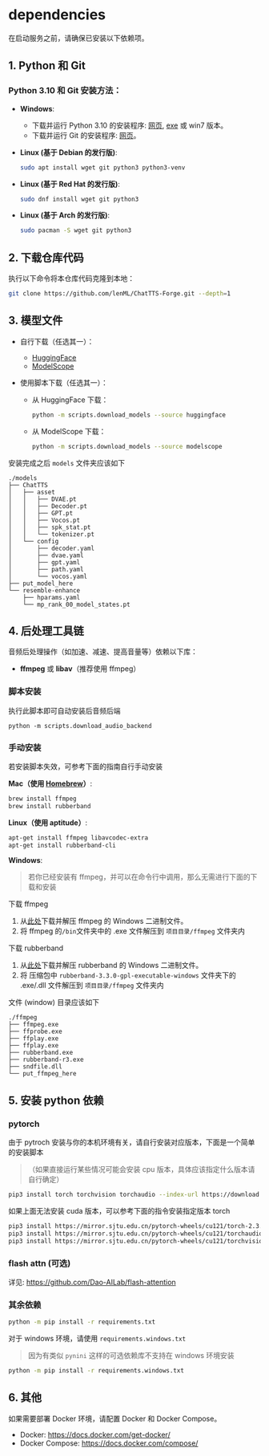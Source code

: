 # dependencies

在启动服务之前，请确保已安装以下依赖项。

## 1. Python 和 Git

### Python 3.10 和 Git 安装方法：

- **Windows**:

  - 下载并运行 Python 3.10 的安装程序: [网页](https://www.python.org/downloads/release/python-3106/), [exe](https://www.python.org/ftp/python/3.10.6/python-3.10.6-amd64.exe) 或 win7 版本。
  - 下载并运行 Git 的安装程序: [网页](https://git-scm.com/download/win)。

- **Linux (基于 Debian 的发行版)**:

  ```bash
  sudo apt install wget git python3 python3-venv
  ```

- **Linux (基于 Red Hat 的发行版)**:

  ```bash
  sudo dnf install wget git python3
  ```

- **Linux (基于 Arch 的发行版)**:
  ```bash
  sudo pacman -S wget git python3
  ```

## 2. 下载仓库代码

执行以下命令将本仓库代码克隆到本地：

```bash
git clone https://github.com/lenML/ChatTTS-Forge.git --depth=1
```

## 3. 模型文件

- 自行下载（任选其一）：

  - [HuggingFace](https://huggingface.co/2Noise/ChatTTS)
  - [ModelScope](https://modelscope.cn/models/pzc163/chatTTS/)

- 使用脚本下载（任选其一）：
  - 从 HuggingFace 下载：
    ```bash
    python -m scripts.download_models --source huggingface
    ```
  - 从 ModelScope 下载：
    ```bash
    python -m scripts.download_models --source modelscope
    ```

安装完成之后 `models` 文件夹应该如下

```
./models
├── ChatTTS
│   ├── asset
│   │   ├── DVAE.pt
│   │   ├── Decoder.pt
│   │   ├── GPT.pt
│   │   ├── Vocos.pt
│   │   ├── spk_stat.pt
│   │   └── tokenizer.pt
│   └── config
│       ├── decoder.yaml
│       ├── dvae.yaml
│       ├── gpt.yaml
│       ├── path.yaml
│       └── vocos.yaml
├── put_model_here
└── resemble-enhance
    ├── hparams.yaml
    └── mp_rank_00_model_states.pt
```

## 4. 后处理工具链

音频后处理操作（如加速、减速、提高音量等）依赖以下库：

- **ffmpeg** 或 **libav**（推荐使用 ffmpeg）

### 脚本安装

执行此脚本即可自动安装后音频后端

```
python -m scripts.download_audio_backend
```

### 手动安装

若安装脚本失效，可参考下面的指南自行手动安装

**Mac（使用 [Homebrew](http://brew.sh)）**:

```bash
brew install ffmpeg
brew install rubberband
```

**Linux（使用 aptitude）**:

```bash
apt-get install ffmpeg libavcodec-extra
apt-get install rubberband-cli
```

**Windows**:

> 若你已经安装有 ffmpeg，并可以在命令行中调用，那么无需进行下面的下载和安装

下载 ffmpeg

1. 从[此处](https://www.gyan.dev/ffmpeg/builds/ffmpeg-git-full.7z)下载并解压 ffmpeg 的 Windows 二进制文件。
2. 将 ffmpeg 的`/bin`文件夹中的 .exe 文件解压到 `项目目录/ffmpeg` 文件夹内

下载 rubberband

1. 从[此处](https://breakfastquay.com/files/releases/rubberband-3.3.0-gpl-executable-windows.zip)下载并解压 rubberband 的 Windows 二进制文件。
2. 将 压缩包中 `rubberband-3.3.0-gpl-executable-windows` 文件夹下的 .exe/.dll 文件解压到 `项目目录/ffmpeg` 文件夹内

文件 (window) 目录应该如下

```
./ffmpeg
├── ffmpeg.exe
├── ffprobe.exe
├── ffplay.exe
├── ffplay.exe
├── rubberband.exe
├── rubberband-r3.exe
├── sndfile.dll
└── put_ffmpeg_here
```

## 5. 安装 python 依赖

### pytorch

由于 pytroch 安装与你的本机环境有关，请自行安装对应版本，下面是一个简单的安装脚本

> （如果直接运行某些情况可能会安装 cpu 版本，具体应该指定什么版本请自行确定）

```bash
pip3 install torch torchvision torchaudio --index-url https://download.pytorch.org/whl/cu121 -f https://mirror.sjtu.edu.cn/pytorch-wheels/torch_stable.html
```

如果上面无法安装 cuda 版本，可以参考下面的指令安装指定版本 torch

```bash
pip3 install https://mirror.sjtu.edu.cn/pytorch-wheels/cu121/torch-2.3.1%2Bcu121-cp310-cp310-linux_x86_64.whl
pip3 install https://mirror.sjtu.edu.cn/pytorch-wheels/cu121/torchaudio-2.3.1%2Bcu121-cp310-cp310-linux_x86_64.whl
pip3 install https://mirror.sjtu.edu.cn/pytorch-wheels/cu121/torchvision-0.18.1%2Bcu121-cp310-cp310-linux_x86_64.whl
```

### flash attn (可选)

详见: https://github.com/Dao-AILab/flash-attention

### 其余依赖

```bash
python -m pip install -r requirements.txt
```

对于 windows 环境，请使用 `requirements.windows.txt`

> 因为有类似 `pynini` 这样的可选依赖库不支持在 windows 环境安装

```bash
python -m pip install -r requirements.windows.txt
```

## 6. 其他

如果需要部署 Docker 环境，请配置 Docker 和 Docker Compose。

- Docker: https://docs.docker.com/get-docker/
- Docker Compose: https://docs.docker.com/compose/
